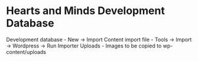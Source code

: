 # Hearts and Minds Development Database

Development database - New -> Import
Content import file - Tools -> Import -> Wordpress -> Run Importer
Uploads - Images to be copied to wp-content/uploads
